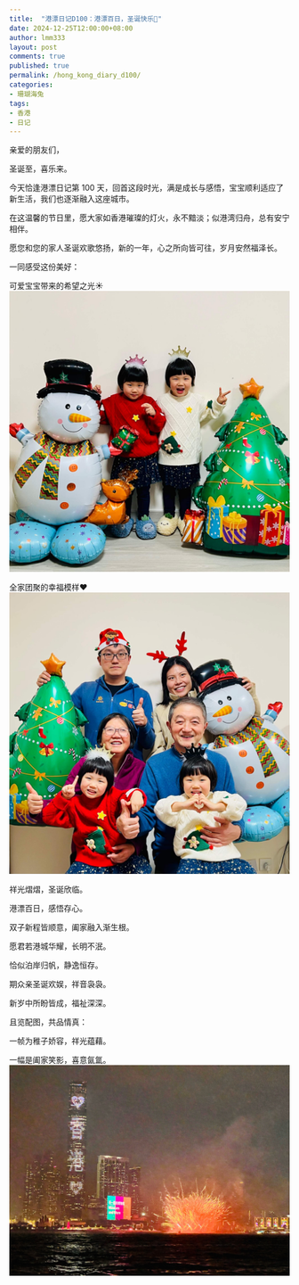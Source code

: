 ```yaml
---
title:  "港漂日记D100：港漂百日，圣诞快乐🎄"
date: 2024-12-25T12:00:00+08:00
author: lmm333
layout: post
comments: true
published: true
permalink: /hong_kong_diary_d100/
categories:
- 珊瑚海兔
tags:
- 香港
- 日记
---
```

亲爱的朋友们，

圣诞至，喜乐来。

<!--more-->

今天恰逢港漂日记第 100 天，回首这段时光，满是成长与感悟，宝宝顺利适应了新生活，我们也逐渐融入这座城市。

在这温馨的节日里，愿大家如香港璀璨的灯火，永不黯淡；似港湾归舟，总有安宁相伴。

愿您和您的家人圣诞欢歌悠扬，新的一年，心之所向皆可往，岁月安然福泽长。 

一同感受这份美好：

可爱宝宝带来的希望之光☀️
![01_kids.jpg](../images/2024/2024-12-25-hong_kong_diary_d100/01_kids.jpg)

全家团聚的幸福模样❤️
![02_family.jpg](../images/2024/2024-12-25-hong_kong_diary_d100/02_family.jpg)

祥光熠熠，圣诞欣临。

港漂百日，感悟存心。

双子新程皆顺意，阖家融入渐生根。


愿君若港城华耀，长明不泯。

恰似泊岸归帆，静逸恒存。

期众亲圣诞欢娱，祥音袅袅。

新岁中所盼皆成，福祉深深。


且览配图，共品情真：

一帧为稚子娇容，祥光蕴藉。

一幅是阖家笑影，喜意氤氲。 
![03_hk.JPG](../images/2024/2024-12-25-hong_kong_diary_d100/03_hk.JPG)